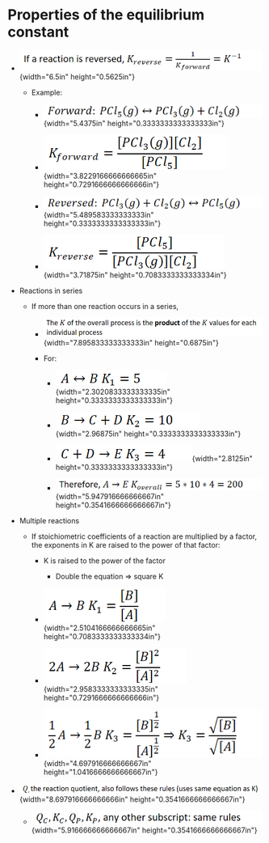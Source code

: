 # Properties of the equilibrium constant
-   ![](../media/Unit-7-Properties-of-the-equilibrium-constant-image1.png){width="6.5in" height="0.5625in"}

    -   Example:

        -   ![](../media/Unit-7-Properties-of-the-equilibrium-constant-image2.png){width="5.4375in" height="0.3333333333333333in"}

        -   ![](../media/Unit-7-Properties-of-the-equilibrium-constant-image3.png){width="3.8229166666666665in" height="0.7291666666666666in"}

        -   ![](../media/Unit-7-Properties-of-the-equilibrium-constant-image4.png){width="5.489583333333333in" height="0.3333333333333333in"}

        -   ![](../media/Unit-7-Properties-of-the-equilibrium-constant-image5.png){width="3.71875in" height="0.7083333333333334in"}
-   Reactions in series

    -   If more than one reaction occurs in a series,

        -   ![](../media/Unit-7-Properties-of-the-equilibrium-constant-image6.png){width="7.895833333333333in" height="0.6875in"}

        -   For:

            -   ![](../media/Unit-7-Properties-of-the-equilibrium-constant-image7.png){width="2.3020833333333335in" height="0.3333333333333333in"}

            -   ![](../media/Unit-7-Properties-of-the-equilibrium-constant-image8.png){width="2.96875in" height="0.3333333333333333in"}

            -   ![](../media/Unit-7-Properties-of-the-equilibrium-constant-image9.png){width="2.8125in" height="0.3333333333333333in"}

            -   ![](../media/Unit-7-Properties-of-the-equilibrium-constant-image10.png){width="5.947916666666667in" height="0.3541666666666667in"}
-   Multiple reactions

    -   If stoichiometric coefficients of a reaction are multiplied by a factor, the exponents in K are raised to the power of that factor:

        -   K is raised to the power of the factor

            -   Double the equation => square K

        -   ![](../media/Unit-7-Properties-of-the-equilibrium-constant-image11.png){width="2.5104166666666665in" height="0.7083333333333334in"}

        -   ![](../media/Unit-7-Properties-of-the-equilibrium-constant-image12.png){width="2.9583333333333335in" height="0.7291666666666666in"}

        -   ![](../media/Unit-7-Properties-of-the-equilibrium-constant-image13.png){width="4.697916666666667in" height="1.0416666666666667in"}
-   ![](../media/Unit-7-Properties-of-the-equilibrium-constant-image14.png){width="8.697916666666666in" height="0.3541666666666667in"}

    -   ![](../media/Unit-7-Properties-of-the-equilibrium-constant-image15.png){width="5.916666666666667in" height="0.3541666666666667in"}



















